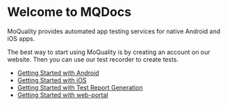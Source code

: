 # Welcome to MQDocs

MoQuality provides automated app testing services for native Android and iOS apps.

The best way to start using MoQuality is by creating an account on our website. Then you can use our test recorder to create tests.

* [Getting Started with Android](getting-started/android)
* [Getting Started with iOS](getting-started/ios)
* [Getting Started with Test Report Generation](getting-started/testreport)
* [Getting Started with web-portal](getting-started/dashboard)
